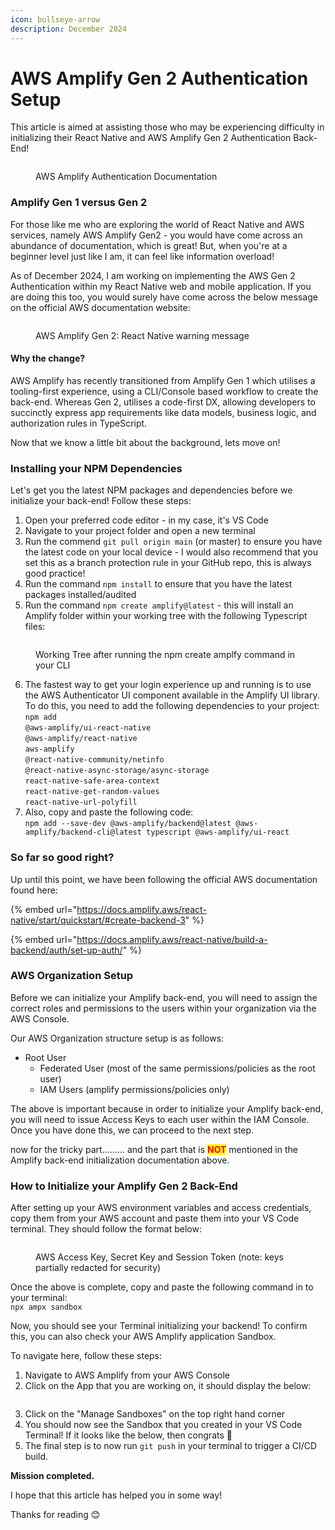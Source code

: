 ```yaml
---
icon: bullseye-arrow
description: December 2024
---
```


# AWS Amplify Gen 2 Authentication Setup

This article is aimed at assisting those who may be experiencing difficulty in initializing their React Native and AWS Amplify Gen 2 Authentication Back-End!&#x20;

<figure><img src="../.gitbook/assets/Screenshot 2024-12-03 at 4.01.18 pm.png" alt=""><figcaption><p>AWS Amplify Authentication Documentation</p></figcaption></figure>

### Amplify Gen 1 versus Gen 2

For those like me who are exploring the world of React Native and AWS services, namely AWS Amplify Gen2 - you would have come across an abundance of documentation, which is great! But, when you're at a beginner level just like I am, it can feel like information overload!

As of December 2024, I am working on implementing the AWS Gen 2 Authentication within my React Native web and mobile application. If you are doing this too, you would surely have come across the below message on the official AWS documentation website:&#x20;

<div data-full-width="false"><figure><img src="../.gitbook/assets/Screenshot 2024-12-03 at 3.59.50 pm.png" alt=""><figcaption><p>AWS Amplify Gen 2: React Native warning message</p></figcaption></figure></div>

#### Why the change?

AWS Amplify has recently transitioned from Amplify Gen 1 which utilises a tooling-first experience, using a CLI/Console based workflow to create the back-end. Whereas Gen 2, utilises a code-first DX, allowing developers to succinctly express app requirements like data models, business logic, and authorization rules in TypeScript.&#x20;

Now that we know a little bit about the background, lets move on!

### Installing your NPM Dependencies

Let's get you the latest NPM packages and dependencies before we initialize your back-end! Follow these steps:

1. Open your preferred code editor - in my case, it's VS Code
2. Navigate to your project folder and open a new terminal
3. Run the commend `git pull origin main` (or master) to ensure you have the latest code on your local device - I would also recommend that you set this as a branch protection rule in your GitHub repo, this is always good practice!
4. Run the command `npm install` to ensure that you have the latest packages installed/audited
5. Run the command `npm create amplify@latest` - this will install an Amplify folder within your working tree with the following Typescript files:

<figure><img src="../.gitbook/assets/Screenshot 2024-12-03 at 4.20.47 pm.png" alt=""><figcaption><p>Working Tree after running the npm create amplfy command in your CLI</p></figcaption></figure>

6. The fastest way to get your login experience up and running is to use the AWS Authenticator UI component available in the Amplify UI library. To do this, you need to add the following dependencies to your project:\
   `npm add`\
   `@aws-amplify/ui-react-native`\
   `@aws-amplify/react-native`\
   `aws-amplify`\
   `@react-native-community/netinfo`\
   `@react-native-async-storage/async-storage`\
   `react-native-safe-area-context`\
   `react-native-get-random-values`\
   `react-native-url-polyfill`
7. Also, copy and paste the following code:\
   `npm add --save-dev @aws-amplify/backend@latest @aws-amplify/backend-cli@latest typescript @aws-amplify/ui-react`

### So far so good right?&#x20;

Up until this point, we have been following the official AWS documentation found here:

{% embed url="https://docs.amplify.aws/react-native/start/quickstart/#create-backend-3" %}

{% embed url="https://docs.amplify.aws/react-native/build-a-backend/auth/set-up-auth/" %}

### AWS Organization Setup

Before we can initialize your Amplify back-end, you will need to assign the correct roles and permissions to the users within your organization via the AWS Console.&#x20;

Our AWS Organization structure setup is as follows:

* Root User&#x20;
  * Federated User (most of the same permissions/policies as the root user)
  * IAM Users (amplify permissions/policies only)

The above is important because in order to initialize your Amplify back-end, you will need to issue Access Keys to each user within the IAM Console. Once you have done this, we can proceed to the next step.

now for the tricky part......... and the part that is <mark style="color:red;">**NOT**</mark> mentioned in the Amplify back-end initialization documentation above.

### How to Initialize your Amplify Gen 2 Back-End

After setting up your AWS environment variables and access credentials, copy them from your AWS account and paste them into your VS Code terminal. They should follow the format below:

<figure><img src="../.gitbook/assets/Screenshot 2024-12-03 at 4.56.04 pm.png" alt=""><figcaption><p>AWS Access Key, Secret Key and Session Token (note: keys partially redacted for security)</p></figcaption></figure>

Once the above is complete, copy and paste the following command in to your terminal: \
`npx ampx sandbox`

Now, you should see your Terminal initializing your backend! To confirm this, you can also check your AWS Amplify application Sandbox.&#x20;

To navigate here, follow these steps:

1. Navigate to AWS Amplify from your AWS Console
2. Click on the App that you are working on, it should display the below:

<figure><img src="../.gitbook/assets/Screenshot 2024-12-03 at 5.20.41 pm.png" alt=""><figcaption></figcaption></figure>

3. Click on the "Manage Sandboxes" on the top right hand corner
4. You should now see the Sandbox that you created in your VS Code Terminal! If it looks like the below, then congrats 🎉
5. The final step is to now run `git push` in your terminal to trigger a CI/CD build.

**Mission completed.**



I hope that this article has helped you in some way!&#x20;

Thanks for reading 😊
